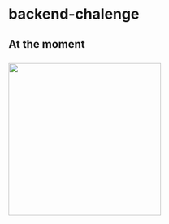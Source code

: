 # backend-chalenge

<h2>
  At the moment
  <br>
  <br>
  <img width=300px src="http://blog.maxieduca.com.br/wp-content/uploads/2018/05/o-que-s%C3%A3o-materias-de-construcao.gif"/> 
</h2>

